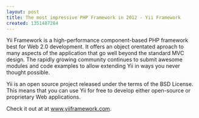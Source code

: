 ```yaml
---
layout: post
title: The most impressive PHP Framework in 2012 - Yii Framework
created: 1351487284
---
```

Yii Framework is a high-performance component-based PHP framework best for Web 2.0 development.  It offers an object orentated aproach to many aspects of the application that go well beyond the standard MVC design.  The rapidly growing community continues to submit awesome modules and code examples to allow extending Yii in ways you never thought possible. 

Yii is an open source project released under the terms of the BSD License. This means that you can use Yii for free to develop either open-source or proprietary Web applications.

Check it out at at <a href="http://www.yiiframework.com/">www.yiiframework.com</a>.
